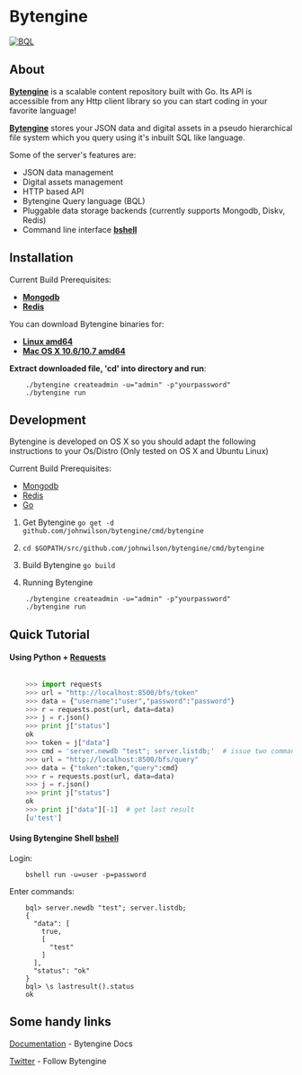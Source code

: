 # Bytengine

[![BQL](https://github.com/johnwilson/bytengine/raw/master/bql.png)](#bql.snippet)

## About

**[Bytengine](https://github.com/johnwilson/bytengine "Bytengine")** is a scalable content 
repository built with Go. Its API is accessible from any Http client library so 
you can start coding in your favorite language!

**[Bytengine](https://github.com/johnwilson/bytengine "Bytengine")** stores your JSON data and 
digital assets in a pseudo hierarchical file system which you query using it's 
inbuilt SQL like language.

Some of the server's features are:

* JSON data management
* Digital assets management
* HTTP based API
* Bytengine Query language (BQL)
* Pluggable data storage backends (currently supports Mongodb, Diskv, Redis)
* Command line interface **[bshell](https://github.com/johnwilson/bytengine/tree/master/cmd/bshell "bshell")**

## Installation

Current Build Prerequisites:

* **[Mongodb](http://docs.mongodb.org/manual/installation/ "Mongodb")**
* **[Redis](http://redis.io/download "Redis")**

You can download Bytengine binaries for:

* **[Linux amd64](https://github.com/johnwilson/bytengine/releases/download/v0.2/bytengine-server-linux64-0.2.zip "Linux amd64")**
* **[Mac OS X 10.6/10.7 amd64](https://github.com/johnwilson/bytengine/releases/download/v0.2/bytengine-server-osx64-0.2.zip "Mac OS X 10.6/10.7 amd64")**

**Extract downloaded file, 'cd' into directory and run**:

```
    ./bytengine createadmin -u="admin" -p"yourpassword"
    ./bytengine run
```

## Development

Bytengine is developed on OS X so you should adapt the following instructions
to your Os/Distro (Only tested on OS X and Ubuntu Linux)

Current Build Prerequisites:

* [Mongodb](http://docs.mongodb.org/manual/installation/ "Mongodb")
* [Redis](http://redis.io/download/ "Redis")
* [Go](http://golang.org/doc/install/ "Go")

1. Get Bytengine `go get -d github.com/johnwilson/bytengine/cmd/bytengine`

2. `cd $GOPATH/src/github.com/johnwilson/bytengine/cmd/bytengine`

3. Build Bytengine `go build`

4. Running Bytengine
```
	./bytengine createadmin -u="admin" -p"yourpassword"
	./bytengine run
```

## Quick Tutorial

#### Using Python + [Requests](http://docs.python-requests.org/en/latest/ "Requests")

```python

    >>> import requests
    >>> url = "http://localhost:8500/bfs/token"
    >>> data = {"username":"user","password":"password"}
    >>> r = requests.post(url, data=data)
    >>> j = r.json()
    >>> print j["status"]
    ok
    >>> token = j["data"]
    >>> cmd = 'server.newdb "test"; server.listdb;'  # issue two commands
    >>> url = "http://localhost:8500/bfs/query"
    >>> data = {"token":token,"query":cmd}
    >>> r = requests.post(url, data=data)
    >>> j = r.json()
    >>> print j["status"]
    ok
    >>> print j["data"][-1]  # get last result
    [u'test']
```

#### Using Bytengine Shell **[bshell](http://github.com/johnwilson/bshell/ "bshell")**

Login:

```
    bshell run -u=user -p=password
```

Enter commands:

```
    bql> server.newdb "test"; server.listdb;
    {
      "data": [
        true,
        [
          "test"
        ]
      ],
      "status": "ok"
    }
    bql> \s lastresult().status
    ok
```

## Some handy links

[Documentation](https://bytengine.readthedocs.org/en/latest/) - Bytengine Docs

[Twitter](https://twitter.com/bytengine) - Follow Bytengine
